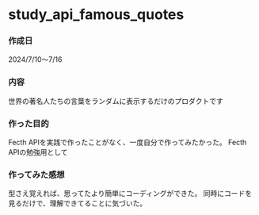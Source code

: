 # study_api_famous_quotes

### 作成日
2024/7/10～7/16
### 内容
世界の著名人たちの言葉をランダムに表示するだけのプロダクトです
### 作った目的
Fecth APIを実践で作ったことがなく、一度自分で作ってみたかった。
Fecth APIの勉強用として
### 作ってみた感想
型さえ覚えれば、思ってたより簡単にコーディングができた。
同時にコードを見るだけで、理解できてることに気づいた。
